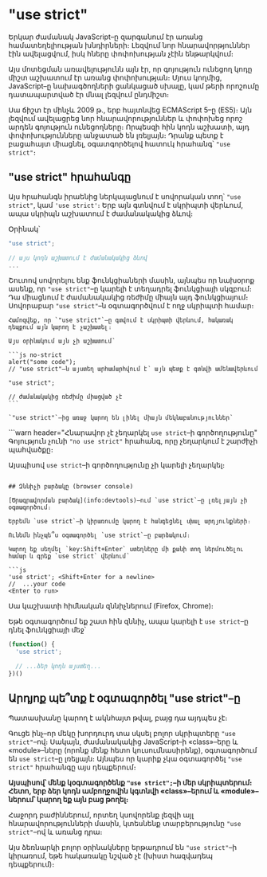# "use strict"

Երկար ժամանակ JavaScript–ը զարգանում էր առանց համատեղելիության խնդիրների։ Լեզվում նոր հնարավորթյուններ էին ավելացվում, իսկ հները փոփոխության չէին ենթարկվում։

Այս մոտեցման առավելությունն այն էր, որ գոյություն ունեցող կոդը միշտ աշխատում էր առանց փոփոխության։ Մյուս կողմից, JavaScript–ը նախագծողների ցանկացած սխալը, կամ թերի որոշումը դատապարտված էր մնալ լեզվում ընդմիշտ։

Սա ճիշտ էր մինչև 2009 թ․, երբ հայտնվեց ECMAScript 5–ը (ES5)։ Այն լեզվում ավելացրեց նոր հնարավորություններ և փոփոխեց որոշ արդեն գոյություն ունեցողները։ Որպեսզի հին կոդն աշխատի, այդ փոփոխությունները անջատած են լռելյայն։ Դրանք պետք է բացահայտ միացնել, օգատգործելով հատուկ հրահանգ՝ `"use strict"`։

## "use strict" հրահանգը

Այս հրահանգն իրաենից ներկայացնում է սովորական տող՝ `"use strict"`, կամ `'use strict'`։ Երբ այն գտնվում է սկրիպտի վերևում, ապա սկրիպն աշխատում է ժամանակակից ձևով։

Օրինակ՝

```js
"use strict";

// այս կոդն աշխատում է ժամանակակից ձևով
...
```

Շուտով սովորելու ենք ֆունկցիաների մասին, այնպես որ նախօրոք ասենք, որ `"use strict"`–ը կարելի է տեղադրել ֆունկցիայի սկզբում։ Դա միացնում է ժամանակակից ռեժիմը միայն այդ ֆունկցիայում։ Սովորաբար `"use strict"`–ն օգտագործվում է ողջ սկրիպտի համար։

````warn header="Համոզվեք, որ \"use strict\"–ը գտվում է վերևում"
Համոզվեք, որ `"use strict"`–ը գտվում է սկրիպտի վերևում, հակառակ դեպքում այն կարող է չաշխատել։

Այս օրինակում այն չի աշխատում՝

```js no-strict
alert("some code");
// "use strict"–ն այստեղ արհամարհվում է՝ այն պետք է գտնվի ամենավերևում

"use strict";

// ժամանակակից ռեժիմը միացված չէ
```

`"use strict"`–ից առաջ կարող են լինել միայն մեկնաբանություններ՝
````

```warn header="Հնարավոր չէ չեղարկել `use strict`–ի գործողությունը"
Գոյություն չունի `"no use strict"` հրահանգ, որը չեղարկում է շարժիչի պահվածքը։

Այսպիսով `use strict`–ի գործողությունը չի կարելի չեղարկել։
```

## Զննիչի բարձակը (browser console)

[Ծրագրավորման բարձակ](info:devtools)–ում `use strict`–ը լռելյայն չի օգտագործում։

Երբեմն `use strict`–ի կիրառումը կարող է հանգեցնել սխալ արդյունքների։

Ունեմն ինչպե՞ս օգտագործել `use strict`–ը բարձակում։

Կարող եք սեղմել `key:Shift+Enter` ստեղները մի քանի տող ներմուծելու համար և գրեք `use strict` վերևում՝

```js
'use strict'; <Shift+Enter for a newline>
//  ...your code
<Enter to run>
```

Սա կաշխատի հիմնական զննիչներում (Firefox, Chrome)։

Եթե օգտագործում եք շատ հին զննիչ, ապա կարելի է `use strict`–ը դնել ֆունկցիայի մեջ՝

```js
(function() {
  'use strict';

  // ...ձեր կոդն այստեղ...
})()
```

## Արդյոք պե՞տք է օգտագործել "use strict"–ը

Պատասխանը կարող է ակնհայտ թվալ, բայց դա այդպես չէ։

Գուցե ինչ–որ մեկը խորդուրդ տա սկսել բոլոր սկրիպտերը `"use strict"`–ով։ Սակայն, ժամանակակից JavaScript–ի «class»–երը և «module»–ները (որոնք մենք հետո կուսումնասիրենք), օգտագործում են `use strict`–ը լռելյայն։ Այնպես որ կարիք չկա օգտագործել `"use strict"` հրահանգը այս դեպքերում։

**Այսպիսով՝ մենք կօգտագործենք `"use strict";`–ի մեր սկրիպտերում։ Հետո, երբ ձեր կոդն ամբողջովին կգտնվի «class»–երում և «module»–ներում՝ կարող եք այն բաց թողել։**

Հաջորդ բաժիններում, որտեղ կսովորենք լեզվի այլ հնարավորությունների մասին, կտեսնենք տարբերությունը `"use strict"`–ով և առանց դրա։

Այս ձեռնարկի բոլոր օրինակները երթադրում են `"use strict"`–ի կիրառում, եթե հակառակը նշված չէ (խիստ հազվադեպ դեպքերում)։
